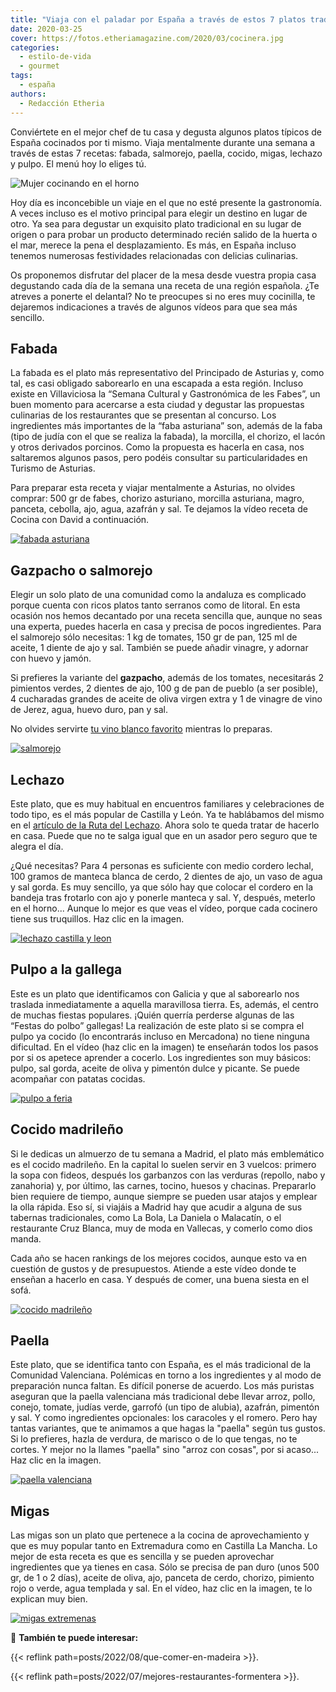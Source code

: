```yaml
---
title: "Viaja con el paladar por España a través de estos 7 platos tradicionales"
date: 2020-03-25
cover: https://fotos.etheriamagazine.com/2020/03/cocinera.jpg
categories: 
  - estilo-de-vida
  - gourmet
tags: 
  - españa
authors: 
  - Redacción Etheria
---
```


Conviértete en el mejor chef de tu casa y degusta algunos platos típicos de España 
cocinados por ti mismo. Viaja mentalmente durante una semana a través de estas 7 
recetas: fabada, salmorejo, paella, cocido, migas, lechazo y pulpo. El menú hoy lo 
eliges tú. 

![Mujer cocinando en el horno](https://fotos.etheriamagazine.com/2020/03/cocinera.jpg "Descubre el placer de cocinar.")

Hoy día es inconcebible un viaje en el que no esté presente la gastronomía. A veces 
incluso es el motivo principal para elegir un destino en lugar de otro. Ya sea para 
degustar un exquisito plato tradicional en su lugar de origen o para probar un producto 
determinado recién salido de la huerta o el mar, merece la pena el desplazamiento. Es 
más, en España incluso tenemos numerosas festividades relacionadas con delicias 
culinarias. 

Os proponemos disfrutar del placer de la mesa desde vuestra propia casa degustando cada 
día de la semana una receta de una región española. ¿Te atreves a ponerte el delantal? 
No te preocupes si no eres muy cocinilla, te dejaremos indicaciones a través de algunos 
vídeos para que sea más sencillo. 

## Fabada

La fabada es el plato más representativo del Principado de Asturias y, como tal, es casi 
obligado saborearlo en una escapada a esta región. Incluso existe en Villaviciosa la 
“Semana Cultural y Gastronómica de les Fabes”, un buen momento para acercarse a esta 
ciudad y degustar las propuestas culinarias de los restaurantes que se presentan al 
concurso. Los ingredientes más importantes de la “faba asturiana” son, además de la faba 
(tipo de judía con el que se realiza la fabada), la morcilla, el chorizo, el lacón y 
otros derivados porcinos. Como la propuesta es hacerla en casa, nos saltaremos algunos 
pasos, pero podéis consultar su particularidades en Turismo de Asturias. 

Para preparar esta receta y viajar mentalmente a Asturias, no olvides comprar: 500 gr de 
fabes, chorizo asturiano, morcilla asturiana, magro, panceta, cebolla, ajo, agua, 
azafrán y sal. Te dejamos la vídeo receta de Cocina con David a continuación. 

[![fabada asturiana](https://fotos.etheriamagazine.com/2020/03/fabada-asturiana.jpg "Fabada asturiana preparada en olla rápida por Cocina con David.")](https://www.youtube.com/watch?v=wKJTCeg7FCw)

## Gazpacho o salmorejo

Elegir un solo plato de una comunidad como la andaluza es complicado porque cuenta con 
ricos platos tanto serranos como de litoral. En esta ocasión nos hemos decantado por una 
receta sencilla que, aunque no seas una experta, puedes hacerla en casa y precisa de 
pocos ingredientes. Para el salmorejo sólo necesitas: 1 kg de tomates, 150 gr de pan, 
125 ml de aceite, 1 diente de ajo y sal. También se puede añadir vinagre, y adornar con 
huevo y jamón. 

Si prefieres la variante del **gazpacho**, además de los tomates, necesitarás 2 
pimientos verdes, 2 dientes de ajo, 100 g de pan de pueblo (a ser posible), 4 cucharadas 
grandes de aceite de oliva virgen extra y 1 de vinagre de vino de Jerez, agua, huevo 
duro, pan y sal. 

No olvides servirte [tu vino blanco 
favorito](http://etheriamagazine.com/2019/05/23/los-10-mejores-vinos-para-este-verano/) 
mientras lo preparas. 

[![salmorejo](https://fotos.etheriamagazine.com/2020/03/salmorejo-cocina-carmen.jpg "Salmorejo de Cocina con Carmen.")](https://www.youtube.com/watch?v=2yQpkUXWSiU)

## Lechazo

Este plato, que es muy habitual en encuentros familiares y celebraciones de todo tipo, 
es el más popular de Castilla y León. Ya te hablábamos del mismo en el [artículo de la 
Ruta del 
Lechazo](http://etheriamagazine.com/2019/04/25/viajar-con-amigas-ruta-del-lechazo-mejores-asadores-castilla-y-leon/). 
Ahora solo te queda tratar de hacerlo en casa. Puede que no te salga igual que en un 
asador pero seguro que te alegra el día. 

¿Qué necesitas? Para 4 personas es suficiente con medio cordero lechal, 100 gramos de 
manteca blanca de cerdo, 2 dientes de ajo, un vaso de agua y sal gorda. Es muy sencillo, 
ya que sólo hay que colocar el cordero en la bandeja tras frotarlo con ajo y ponerle 
manteca y sal. Y, después, meterlo en el horno... Aunque lo mejor es que veas el vídeo, 
porque cada cocinero tiene sus truquillos. Haz clic en la imagen. 

[![lechazo castilla y leon](https://fotos.etheriamagazine.com/2020/03/lechazo-rico.jpg "Lechazo con receta de Javier Romero.")](https://www.youtube.com/watch?v=6QIdvGfF3F0)

## Pulpo a la gallega

Este es un plato que identificamos con Galicia y que al saborearlo nos traslada 
inmediatamente a aquella maravillosa tierra. Es, además, el centro de muchas fiestas 
populares. ¡Quién querría perderse algunas de las “Festas do polbo” gallegas! La 
realización de este plato si se compra el pulpo ya cocido (lo encontrarás incluso en 
Mercadona) no tiene ninguna dificultad. En el vídeo (haz clic en la imagen) te enseñarán 
todos los pasos por si os apetece aprender a cocerlo. Los ingredientes son muy básicos: 
pulpo, sal gorda, aceite de oliva y pimentón dulce y picante. Se puede acompañar con 
patatas cocidas. 

[![pulpo a feria](https://fotos.etheriamagazine.com/2020/03/pulpo-gallega.jpg "Pulpo a la gallega del canal Rosa Cocinera y madre.")](https://www.youtube.com/watch?v=ZmwiwuJNtUM)

## Cocido madrileño

Si le dedicas un almuerzo de tu semana a Madrid, el plato más emblemático es el cocido 
madrileño. En la capital lo suelen servir en 3 vuelcos: primero la sopa con fideos, 
después los garbanzos con las verduras (repollo, nabo y zanahoria) y, por último, las 
carnes, tocino, huesos y chacinas. Prepararlo bien requiere de tiempo, aunque siempre se 
pueden usar atajos y emplear la olla rápida. Eso sí, si viajáis a Madrid hay que acudir 
a alguna de sus tabernas tradicionales, como La Bola, La Daniela o Malacatín, o el 
restaurante Cruz Blanca, muy de moda en Vallecas, y comerlo como dios manda. 

Cada año se hacen rankings de los mejores cocidos, aunque esto va en cuestión de gustos 
y de presupuestos. Atiende a este vídeo donde te enseñan a hacerlo en casa. Y después de 
comer, una buena siesta en el sofá. 

[![cocido madrileño](https://fotos.etheriamagazine.com/2020/03/cocido-madrileno.jpg "Cocido madrileño con receta del canal La cocina de Masito.")](https://www.youtube.com/watch?v=mAHJWcYONsQ)

## Paella

Este plato, que se identifica tanto con España, es el más tradicional de la Comunidad 
Valenciana. Polémicas en torno a los ingredientes y al modo de preparación nunca faltan. 
Es difícil ponerse de acuerdo. Los más puristas aseguran que la paella valenciana más 
tradicional debe llevar arroz, pollo, conejo, tomate, judías verde, garrofó (un tipo de 
alubia), azafrán, pimentón y sal. Y como ingredientes opcionales: los caracoles y el 
romero. Pero hay tantas variantes, que te animamos a que hagas la "paella" según tus 
gustos. Si lo prefieres, hazla de verdura, de marisco o de lo que tengas, no te cortes. 
Y mejor no la llames "paella" sino "arroz con cosas", por si acaso... Haz clic en la 
imagen. 

[![paella valenciana](https://fotos.etheriamagazine.com/2020/03/receta-paella-valenciana.jpg "Receta del canal Paellas y cocina valencianas.")](https://www.youtube.com/watch?v=zrSyyNugKYo)

## Migas

Las migas son un plato que pertenece a la cocina de aprovechamiento y que es muy popular 
tanto en Extremadura como en Castilla La Mancha. Lo mejor de esta receta es que es 
sencilla y se pueden aprovechar ingredientes que ya tienes en casa. Sólo se precisa de 
pan duro (unos 500 gr, de 1 o 2 días), aceite de oliva, ajo, panceta de cerdo, chorizo, 
pimiento rojo o verde, agua templada y sal. En el vídeo, haz clic en la imagen, te lo 
explican muy bien. 

[![migas extremenas](https://fotos.etheriamagazine.com/2020/03/migas-extremenas.jpg "Receta de migas extremeñas del canal Andalucía videorecetas.")](https://www.youtube.com/watch?v=LV1sKYMHMTQ)

📌 **También te puede interesar:** 

{{< reflink path=posts/2022/08/que-comer-en-madeira >}}. 

{{< reflink path=posts/2022/07/mejores-restaurantes-formentera >}}.

